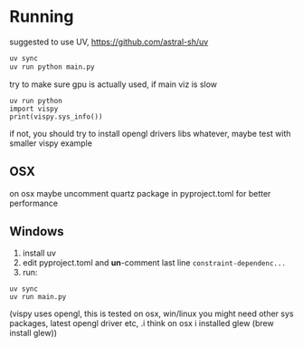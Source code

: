 # Running

suggested to use UV, https://github.com/astral-sh/uv

```bash
uv sync
uv run python main.py
```

try to make sure gpu is actually used, if main viz is slow

```
uv run python
import vispy
print(vispy.sys_info())
````

if not, you should try to install opengl drivers libs whatever, maybe test with smaller vispy example

## OSX

on osx maybe uncomment quartz package in pyproject.toml for better performance


## Windows

1. install uv
2. edit pyproject.toml and <b>un</b>-comment last line `constraint-dependenc...`
3. run:

```
uv sync
uv run main.py
```



(vispy uses opengl, this is tested on osx, win/linux you might need other sys packages, latest opengl driver etc, .i think on osx i installed glew (brew install glew))